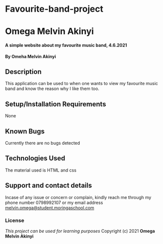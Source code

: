 # Favourite-band-project
# Omega Melvin Akinyi
#### A simple website about my favourite music band, 4.6.2021
#### By **Omeha Melvin Akinyi**
## Description
This application can be used to when one wants to view my favourite music band and know the reason why I like them too.
## Setup/Installation Requirements
None
## Known Bugs
Currently there are no bugs detected
## Technologies Used
The material used is HTML and css 
## Support and contact details
Incase of any issue or concern or complain, kindly reach me through my phone number 0798992107 or my email address melvin.omega@student.moringaschool.com
### License
*This project can be used for learning purposes*
Copyright (c) 2021 **Omega Melvin Akinyi**
